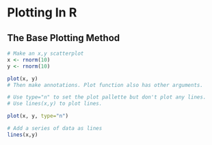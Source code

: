 # Plotting In R

## The Base Plotting Method

```R
# Make an x,y scatterplot
x <- rnorm(10)
y <- rnorm(10)

plot(x, y)
# Then make annotations. Plot function also has other arguments.

# Use type="n" to set the plot pallette but don't plot any lines.
# Use lines(x,y) to plot lines.

plot(x, y, type="n")

# Add a series of data as lines
lines(x,y)

```

